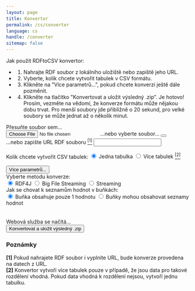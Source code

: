 ```yaml
---
layout: page
title: Konvertor
permalink: /cs/converter
language: cs
handle: /converter
sitemap: false
---
```


<!-- Czech version of the converter page -->

Jak použít RDFtoCSV konvertor:

- 1. Nahrajte RDF soubor z lokálního uložiště nebo zapiště jeho URL.
- 2. Vyberte, kolik chcete vytvořit tabulek v CSV formátu.
- 3. Klikněte na "Více parametrů...", pokud chcete konverzi ještě dále pozměnit.
- 4. Klikněte na tlačítko "Konvertovat a uložit výsledný .zip".
     Je hotovo! Prosím, vezměte na vědomí, že konverze formátu může nějakou dobu trvat. Pro menší soubory jde přibližně o 20 sekund, pro velké soubory se může jednat až o několik minut.

<!-- Form for submitting parameters for conversion -->
<form id="rdfandconfiguration" action="https://rdf-to-csvw.onrender.com/rdftocsvw" method="post" enctype="multipart/form-data">
    <script src="https://ajax.googleapis.com/ajax/libs/jquery/1.11.1/jquery.min.js"></script>
    <!-- Div to choose a file or to input file URL -->
    <div id="choose-file-or-url">
        <!-- Choose a file div -->
        <div id="drop-zone">
            Přesuňte soubor sem...<br />
            <div id="holderForFileInputAndBin">
                <label class="label" id="labelForFileInput" for="file">
                    <input type="file" name="file" id="file" accept=".nq, .nt, .jsonl, .jsonld, .n3, .ndjson, .ndjsonld, .owl, .rdf, .rdfs, .rj, .trig, .trigs, .trix, .ttl, .ttls" required />
                    <span id="spanForFileInput">...nebo vyberte soubor...</span>
                </label>
                <button class="clear-button" id="clearButton">
                    <i class="fa-regular fa-trash-can"></i>
                </button>
            </div>
        </div>
        <div class="vertical-line"></div>
        <!-- Input a file URL div -->
        <div class="top-and-bottom-margin" id="rdf-url-div">
            <label for="fileURL">
                ...nebo zapište URL RDF souboru <a href="#comment-1"><sup class="comment-marker" data-index="1">[1]</sup></a>
            </label>
            <input type="text" id="fileURL" name="fileURL" required />
        </div>
    </div>
    <br />
    <!-- How many tables to create parameters -->
    <div class="top-and-bottom-margin">
        <label>Kolik chcete vytvořit CSV tabulek:</label>
        <label>
            <input type="radio" name="tables" id="basicQuery" value="basicQuery" checked="checked" />
            Jedna tabulka
        </label>
        <label>
            <input type="radio" name="tables" id="splitQuery" value="splitQuery" />
            Více tabulek <a href="#comment-2"><sup class="comment-marker" data-index="2">[2]</sup></a>
        </label>
        <br />
    </div>
    <br />
    <!-- Button for uncovering more parameters options -->
    <button id="toggleButton" onclick="toggleContent()">Více parametrů...</button>
    <div id="toggleContent">
        <!-- Conversion method parameters input -->
        <label>Vyberte metodu konverze:</label><br />
        <label>
            <input type="radio" name="choice" value="RDF4J" checked="checked" />
            RDF4J
        </label>
        <label>
            <input type="radio" name="choice" value="BIGFILESTREAMING" />
            Big File Streaming
        </label>
        <label>
            <input type="radio" name="choice" value="STREAMING" />
            Streaming
        </label>
        <br />
        <!-- first normal form parameter input -->
        <label>Jak se chovat k seznamům hodnot v buňkách:</label><br />
        <label>
            <input type="radio" name="firstNormalForm" value="true" checked="checked" />
            Buňka obsahuje pouze 1 hodnotu
        </label>
        <label>
            <input type="radio" name="firstNormalForm" value="false" />
            Buňky mohou obsahovat seznamy hodnot
        </label>
        <br />
    </div>
    <br />
    <br />
    <!-- Web service status indicator changing pictures and text depending on the responsiveness of connected web service -->
    <div id="statusIndicator">
        <img id="loadingWheel" src="../loading.gif" alt="Loading" style="display: none;" />
        <img id="greenArrow" src="../check.jpg" alt="OK" style="display: none;" />
        <span id="healthCheckStatus">Webová služba se načítá...</span>
    </div>
    <!-- Form Submit Button, changes style according to service status indicator -->
    <input type="submit" value="Konvertovat a uložit výsledný .zip" id="submitButton" class="top-and-bottom-margin" />
</form>
<!-- Div to inform users to wait for the web service response -->
<div>
    <div id="countdown" style="display: none;">30</div>
    <div id="patienceText" style="display: none;">Webová služba běží na verzi zdarma - počkejte 60 sekund a pokud se Vám nestáhl výsledný .zip archiv, klikněte znovu na tlačítko "Konvertovat".</div>
</div>
<div id="responsePlace">
    <label id="previewLabel"></label>
</div>
<!-- Div for web service  responses error messages -->
<div id="errorMessage" style="color: red; display: none;"></div>
<!-- Div for comments about the form -->
<div id="comments">
    <h3>Poznámky</h3>
    <div class="comment" id="comment-1"><strong>[1]</strong> Pokud nahrajete RDF soubor i vyplníte URL, bude konverze provedena na datech z URL.</div>
    <div class="comment" id="comment-2"><strong>[2]</strong> Konvertor vytvoří více tabulek pouze v případě, že jsou data pro takové rozdělení vhodná. Pokud data vhodná k rozdělení nejsou, vytvoří jednu tabulku.</div>
</div>

<script
    type="text/javascript"
    src="{% if jekyll.environment == 'production' %}{{site.production.url}}{{site.production.baseurl}}{% else %}{{site.development.url}}{{site.development.baseurl}}{% endif %}/{{ 'assets/sendPost.js' | relative_url }}"
></script>